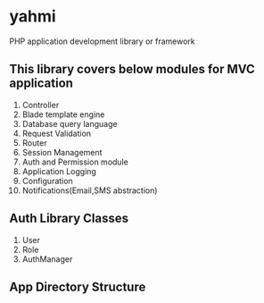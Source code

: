 # yahmi
PHP application development library or framework

This library covers below modules for MVC application
----
1. Controller
2. Blade template engine
3. Database query language
4. Request Validation
5. Router
6. Session Management
7. Auth and Permission module
8. Application Logging
9. Configuration
10. Notifications(Email,SMS abstraction)

Auth Library Classes
--
1. User
2. Role
3. AuthManager

App Directory Structure
---
